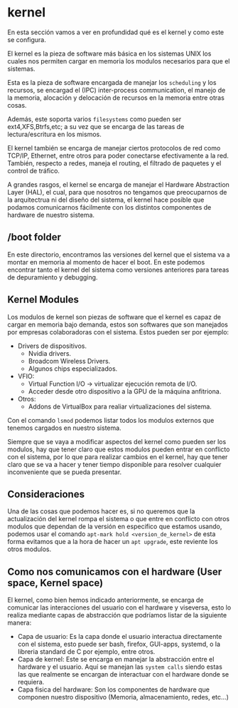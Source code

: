 # kernel

En esta sección vamos a ver en profundidad qué es el kernel y como este se configura.

El kernel es la pieza de software más básica en los sistemas UNIX los cuales nos permiten cargar en memoria los modulos necesarios para que el sistemas.

Esta es la pieza de software encargada de manejar los `scheduling` y los recursos, se encargad el (IPC) inter-process communication, el manejo de la memoria, alocación  y delocación de recursos en la memoria entre otras cosas. 

Además, este soporta varios `filesystems` como pueden ser ext4,XFS,Btrfs,etc; a su vez que se encarga de las tareas de lectura/escritura en los mismos.

El kernel también se encarga de manejar ciertos protocolos de red como TCP/IP, Ethernet, entre otros para poder conectarse efectivamente a la red. También, respecto a redes, maneja el routing, el filtrado de paquetes y el control de tráfico. 

A grandes rasgos, el kernel se encarga de manejar el Hardware Abstraction Layer (HAL), el cual, para que nosotros no tengamos que preocuparnos de la arquitectrua ni del diseño del sistema, el kernel hace posible que podamos comunicarnos fácilmente con los distintos componentes de hardware de nuestro sistema.

## /boot folder

En este directorio, encontramos las versiones del kernel que el sistema va a montar en memoria al momento de hacer el boot. En este podemos encontrar tanto el kernel del sistema como versiones anteriores para tareas de depuramiento y debugging.

## Kernel Modules

Los modulos de kernel son piezas de software que el kernel es capaz de cargar en memoria bajo demanda, estos son softwares que son manejados por empresas colaboradoras con el sistema. Estos pueden ser por ejemplo:

- Drivers de dispositivos.
	- Nvidia drivers.
	- Broadcom Wireless Drivers.
	- Algunos chips especializados.
- VFIO:
	- Virtual Function I/O -> virtualizar ejecución remota de I/O.
	- Acceder desde otro dispositivo a la GPU de la máquina anfitriona.
- Otros:
	- Addons de VirtualBox para realiar virtualizaciones del sistema.

Con el comando `lsmod` podemos listar todos los modulos externos que tenemos cargados en nuestro sistema.

Siempre que se vaya a modificar aspectos del kernel como pueden ser los modulos, hay que tener claro que estos modulos pueden entrar en conflicto con el sistema, por lo que para realizar cambios en el kernel, hay que tener claro que se va a hacer y tener tiempo disponible para resolver cualquier inconveniente que se pueda presentar.

## Consideraciones

Una de las cosas que podemos hacer es, si no queremos que la actualización del kernel rompa el sistema o que entre en conflicto con otros modulos que dependan de la versión en especifico que estamos usando, podemos usar el comando `apt-mark hold <version_de_kernel>` de esta forma evitamos que a la hora de hacer un `apt upgrade`, este reviente los otros modulos.

## Como nos comunicamos con el hardware (User space, Kernel space)

El kernel, como bien hemos indicado anteriormente, se encarga de comunicar las interacciones del usuario con el hardware y viseversa, esto lo realiza mediante capas de abstracción que podríamos listar de la siguiente manera:

- Capa de usuario: Es la capa donde el usuario interactua directamente con el sistema, esto puede ser bash, firefox, GUI-apps, systemd, o la libreria standard de C por ejemplo, entre otros.
- Capa de kernel: Este se encarga en manejar la abstracción entre el hardware y el usuario. Aquí se manejan las `system calls` siendo estas las que realmente se encargan de interactuar con el hardware donde se requiera. 
- Capa fisica del hardware: Son los componentes de hardware que componen nuestro dispositivo (Memoria, almacenamiento, redes, etc...)


